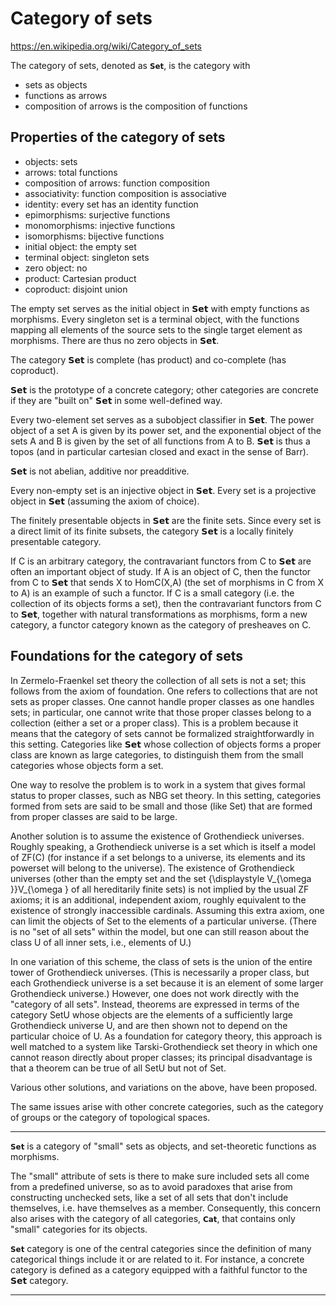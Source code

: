 # Category of sets

https://en.wikipedia.org/wiki/Category_of_sets

The category of sets, denoted as `𝗦𝗲𝘁`, is the category with
- sets as objects
- functions as arrows
- composition of arrows is the composition of functions

## Properties of the category of sets

- objects: sets
- arrows: total functions
- composition of arrows: function composition
- associativity: function composition is associative
- identity: every set has an identity function
- epimorphisms: surjective functions
- monomorphisms: injective functions
- isomorphisms: bijective functions
- initial object: the empty set
- terminal object: singleton sets
- zero object: no
- product: Cartesian product
- coproduct: disjoint union


The empty set serves as the initial object in 𝗦𝗲𝘁 with empty functions as morphisms. Every singleton set is a terminal object, with the functions mapping all elements of the source sets to the single target element as morphisms. There are thus no zero objects in 𝗦𝗲𝘁.

The category 𝗦𝗲𝘁 is complete (has product) and co-complete (has coproduct).

𝗦𝗲𝘁 is the prototype of a concrete category; other categories are concrete if they are "built on" 𝗦𝗲𝘁 in some well-defined way.

Every two-element set serves as a subobject classifier in 𝗦𝗲𝘁. The power object of a set A is given by its power set, and the exponential object of the sets A and B is given by the set of all functions from A to B. 𝗦𝗲𝘁 is thus a topos (and in particular cartesian closed and exact in the sense of Barr).

𝗦𝗲𝘁 is not abelian, additive nor preadditive.

Every non-empty set is an injective object in 𝗦𝗲𝘁. Every set is a projective object in 𝗦𝗲𝘁 (assuming the axiom of choice).

The finitely presentable objects in 𝗦𝗲𝘁 are the finite sets. Since every set is a direct limit of its finite subsets, the category 𝗦𝗲𝘁 is a locally finitely presentable category.

If C is an arbitrary category, the contravariant functors from C to 𝗦𝗲𝘁 are often an important object of study. If A is an object of C, then the functor from C to 𝗦𝗲𝘁 that sends X to HomC(X,A) (the set of morphisms in C from X to A) is an example of such a functor. If C is a small category (i.e. the collection of its objects forms a set), then the contravariant functors from C to 𝗦𝗲𝘁, together with natural transformations as morphisms, form a new category, a functor category known as the category of presheaves on C.

## Foundations for the category of sets

In Zermelo-Fraenkel set theory the collection of all sets is not a set; this follows from the axiom of foundation. One refers to collections that are not sets as proper classes. One cannot handle proper classes as one handles sets; in particular, one cannot write that those proper classes belong to a collection (either a set or a proper class). This is a problem because it means that the category of sets cannot be formalized straightforwardly in this setting. Categories like 𝗦𝗲𝘁 whose collection of objects forms a proper class are known as large categories, to distinguish them from the small categories whose objects form a set.

One way to resolve the problem is to work in a system that gives formal status to proper classes, such as NBG set theory. In this setting, categories formed from sets are said to be small and those (like Set) that are formed from proper classes are said to be large.

Another solution is to assume the existence of Grothendieck universes. Roughly speaking, a Grothendieck universe is a set which is itself a model of ZF(C) (for instance if a set belongs to a universe, its elements and its powerset will belong to the universe). The existence of Grothendieck universes (other than the empty set and the set {\displaystyle V_{\omega }}V_{\omega } of all hereditarily finite sets) is not implied by the usual ZF axioms; it is an additional, independent axiom, roughly equivalent to the existence of strongly inaccessible cardinals. Assuming this extra axiom, one can limit the objects of Set to the elements of a particular universe. (There is no "set of all sets" within the model, but one can still reason about the class U of all inner sets, i.e., elements of U.)

In one variation of this scheme, the class of sets is the union of the entire tower of Grothendieck universes. (This is necessarily a proper class, but each Grothendieck universe is a set because it is an element of some larger Grothendieck universe.) However, one does not work directly with the "category of all sets". Instead, theorems are expressed in terms of the category SetU whose objects are the elements of a sufficiently large Grothendieck universe U, and are then shown not to depend on the particular choice of U. As a foundation for category theory, this approach is well matched to a system like Tarski-Grothendieck set theory in which one cannot reason directly about proper classes; its principal disadvantage is that a theorem can be true of all SetU but not of Set.

Various other solutions, and variations on the above, have been proposed.

The same issues arise with other concrete categories, such as the category of groups or the category of topological spaces.


---

`𝗦𝗲𝘁` is a category of "small" sets as objects, and set-theoretic functions as morphisms.

The "small" attribute of sets is there to make sure included sets all come from a predefined universe, so as to avoid paradoxes that arise from constructing unchecked sets, like a set of all sets that don't include themselves, i.e. have themselves as a member. Consequently, this concern also arises with the category of all categories, `𝗖𝗮𝘁`, that contains only "small" categories for its objects.

`𝗦𝗲𝘁` category is one of the central categories since the definition of many categorical things include it or are related to it. For instance, a concrete category is defined as a category equipped with a faithful functor to the 𝗦𝗲𝘁 category.


---
